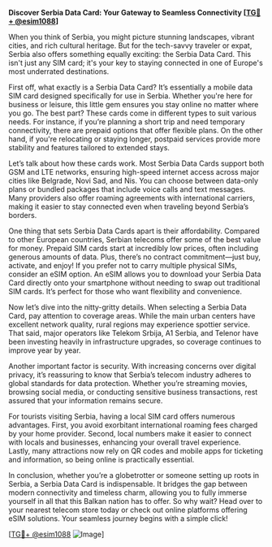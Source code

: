 **Discover Serbia Data Card: Your Gateway to Seamless Connectivity [[TG💪+ @esim1088](https://t.me/s/esim1088)]**

When you think of Serbia, you might picture stunning landscapes, vibrant cities, and rich cultural heritage. But for the tech-savvy traveler or expat, Serbia also offers something equally exciting: the Serbia Data Card. This isn't just any SIM card; it's your key to staying connected in one of Europe's most underrated destinations.

First off, what exactly is a Serbia Data Card? It’s essentially a mobile data SIM card designed specifically for use in Serbia. Whether you're here for business or leisure, this little gem ensures you stay online no matter where you go. The best part? These cards come in different types to suit various needs. For instance, if you’re planning a short trip and need temporary connectivity, there are prepaid options that offer flexible plans. On the other hand, if you're relocating or staying longer, postpaid services provide more stability and features tailored to extended stays.

Let’s talk about how these cards work. Most Serbia Data Cards support both GSM and LTE networks, ensuring high-speed internet access across major cities like Belgrade, Novi Sad, and Nis. You can choose between data-only plans or bundled packages that include voice calls and text messages. Many providers also offer roaming agreements with international carriers, making it easier to stay connected even when traveling beyond Serbia’s borders.

One thing that sets Serbia Data Cards apart is their affordability. Compared to other European countries, Serbian telecoms offer some of the best value for money. Prepaid SIM cards start at incredibly low prices, often including generous amounts of data. Plus, there’s no contract commitment—just buy, activate, and enjoy! If you prefer not to carry multiple physical SIMs, consider an eSIM option. An eSIM allows you to download your Serbia Data Card directly onto your smartphone without needing to swap out traditional SIM cards. It’s perfect for those who want flexibility and convenience.

Now let’s dive into the nitty-gritty details. When selecting a Serbia Data Card, pay attention to coverage areas. While the main urban centers have excellent network quality, rural regions may experience spottier service. That said, major operators like Telekom Srbija, A1 Serbia, and Telenor have been investing heavily in infrastructure upgrades, so coverage continues to improve year by year.

Another important factor is security. With increasing concerns over digital privacy, it’s reassuring to know that Serbia’s telecom industry adheres to global standards for data protection. Whether you’re streaming movies, browsing social media, or conducting sensitive business transactions, rest assured that your information remains secure.

For tourists visiting Serbia, having a local SIM card offers numerous advantages. First, you avoid exorbitant international roaming fees charged by your home provider. Second, local numbers make it easier to connect with locals and businesses, enhancing your overall travel experience. Lastly, many attractions now rely on QR codes and mobile apps for ticketing and information, so being online is practically essential.

In conclusion, whether you’re a globetrotter or someone setting up roots in Serbia, a Serbia Data Card is indispensable. It bridges the gap between modern connectivity and timeless charm, allowing you to fully immerse yourself in all that this Balkan nation has to offer. So why wait? Head over to your nearest telecom store today or check out online platforms offering eSIM solutions. Your seamless journey begins with a simple click!

[[TG💪+ @esim1088](https://t.me/s/esim1088) ![Image](https://i.postimg.cc/Y0z9fWf4/image.png)]